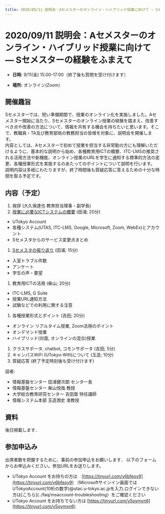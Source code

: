 ```yaml
---
title: 2020/09/11 説明会：Aセメスターのオンライン・ハイブリッド授業に向けて ― Sセメスターの経験をふまえて
---
```


# 2020/09/11  説明会：Aセメスターのオンライン・ハイブリッド授業に向けて ― Sセメスターの経験をふまえて

* **日時:** 9/11(金) 15:00-17:00（終了後も質問を受け付けます）

* **場所:** オンライン(Zoom）


## 開催趣旨

Sセメスターでは、短い準備期間で、授業のオンライン化を実施しました。Aセメスター開始に当たり、Sセメスターのオンライン授業の経験を踏まえ、改善すべき点や改善の方法について、情報を共有する機会を持ちたいと思います。そこで、教職員・TA及び教育部局の教務担当の皆様を対象に、説明会を開催します。<br>
内容としては、Aセメスターで初めて授業を担当する非常勤の方にも理解いただけるように、基本的な説明から始め、各種教育用ICTの概要、ITC-LMSの推奨される活用方法や新機能、オンライン授業のURLを学生に通知する標準的方法の変更、各種授業形式を実施するのあたってのポイントについて説明を行います。<br>
説明内容は多岐にわたりますが、終了時間後も質疑応答に答えるための十分な時間を取る予定です。

## 内容（予定）

1. 挨拶 (大久保達也 教育担当理事・副学長)
1. <a href="slides/01-ict-overview.pdf">授業に必要なICTシステムの概要</a> (田浦; 20分)
  * UTokyo Account
  * 各種システム(UTAS, ITC-LMS, Google, Microsoft, Zoom, WebEx)とアカウント
  * Sセメスタからのサービス変更点まとめ
1. <a href="slides/02-review-last-semester.pdf">Sセメスタの振り返り</a> (田浦; 15分)
  * 入室トラブル件数
  * アンケート
  * 学生の声・要望
1. <!-- a href="slides/03-using-ict.pdf" -->教育用ICTの活用<!-- /a --> (柴山; 20分)
  * ITC-LMS, G Suite
  * 授業URL通知方法
  * 試験などでの利用に関する注意
1. <!-- a href="slides/04-lecture-formats.pdf" -->各種授業形式とポイント<!-- /a --> (吉田; 20分)
  * オンライン リアルタイム授業, Zoom活用のポイント
  * オンデマンド授業
  * ハイブリッド(対面, オンラインの混合)授業
1. <!-- a href="slides/05-supporters.pdf" -->クラスサポータ, chatbot, コモンサポータ<!-- /a --> (吉田; 5分)
1. <!-- a href="slides/06-wifi.pdf" -->キャンパスWiFi (UTokyo-Wifi)について<!-- /a --> (玉造; 10分)
1. 質疑応答 (終了予定時刻後も受け付けます)

話者:

* 情報基盤センター 田浦健次朗 センター長
* 情報基盤センター 柴山悦哉 教授
* 大学総合教育研究センター 吉田塁 特任講師
* 情報システム本部 玉造潤史 准教授 

## 資料

後日掲載します．

## 参加申込み

出席者数を把握するために、事前の参加申込をお願いします．
以下のフォームからお申込みください。参加URLをお送りします。

* UTokyo Account をお持ちの方は　[https://tinyurl.com/y6bfeoy9](https://tinyurl.com/y6bfeoy9)
（Microsoftサインイン画面ではUTokyoAccount(10桁の数字)@utac.u-tokyo.ac.jpを入力.ログインできない方は[こちら](../faq/msaccount-troubleshooting）をご確認ください<br>
* UTokyo Account をお持ちでない方は [https://tinyurl.com/y5oymvn6](https://tinyurl.com/y5oymvn6)




